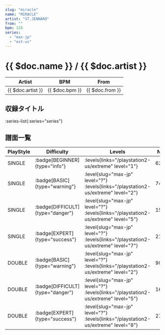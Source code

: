 ```yaml
---
slug: "miracle"
name: "MIRACLE"
artist: "ST.JENNARO"
from: ""
bpm: 128
series:
  - "max-jp"
  - "ext-us"
---
```


# {{ $doc.name }} / {{ $doc.artist }}

|Artist|BPM|From|
|------|---|----|
|{{ $doc.artist }}|{{ $doc.bpm }}|{{ $doc.from }}|

## 収録タイトル

:series-list{:series="series"}

## 譜面一覧

|PlayStyle|Difficulty|Levels|Notes|Movie|
|---------|----------|------|-----|-----|
|SINGLE| :badge[BEGINNER]{type="info"}| :levels{links="/playstation2-us/extreme" level="1"}|62/0||
|SINGLE| :badge[BASIC]{type="warning"}|<div class="field is-grouped is-grouped-multiline"> :level{slug="max-jp" level="?"}  :levels{links="/playstation2-us/extreme" level="2"}</div>|74/2||
|SINGLE| :badge[DIFFICULT]{type="danger"}|<div class="field is-grouped is-grouped-multiline"> :level{slug="max-jp" level="?"}  :levels{links="/playstation2-us/extreme" level="5"}</div>|154/6||
|SINGLE| :badge[EXPERT]{type="success"}|<div class="field is-grouped is-grouped-multiline"> :level{slug="max-jp" level="?"}  :levels{links="/playstation2-us/extreme" level="7"}</div>|212/12||
|DOUBLE| :badge[BASIC]{type="warning"}|<div class="field is-grouped is-grouped-multiline"> :level{slug="max-jp" level="?"}  :levels{links="/playstation2-us/extreme" level="2"}</div>|90/1||
|DOUBLE| :badge[DIFFICULT]{type="danger"}|<div class="field is-grouped is-grouped-multiline"> :level{slug="max-jp" level="?"}  :levels{links="/playstation2-us/extreme" level="5"}</div>|167/9||
|DOUBLE| :badge[EXPERT]{type="success"}|<div class="field is-grouped is-grouped-multiline"> :level{slug="max-jp" level="?"}  :levels{links="/playstation2-us/extreme" level="8"}</div>|276/5||
